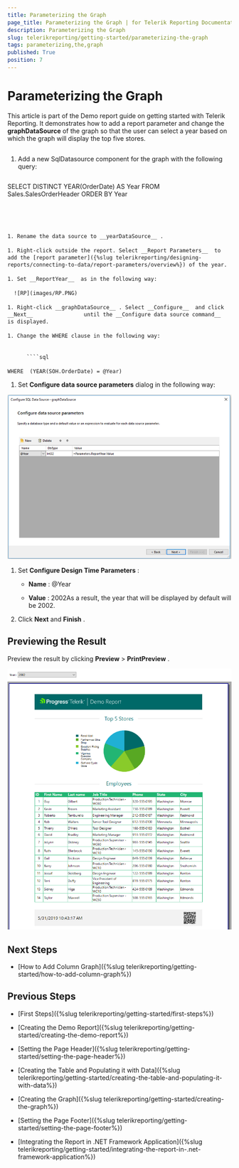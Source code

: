 ```yaml
---
title: Parameterizing the Graph
page_title: Parameterizing the Graph | for Telerik Reporting Documentation
description: Parameterizing the Graph
slug: telerikreporting/getting-started/parameterizing-the-graph
tags: parameterizing,the,graph
published: True
position: 7
---
```


# Parameterizing the Graph



This article is part of the Demo report guide on getting started with Telerik Reporting.         It demonstrates how to add a report parameter and change the __graphDataSource__  of the graph         so that the user can select a year based on which the graph will display the top five stores.       

## 

1. Add a new SqlDatasource component for the graph with the following query:             

	
      ````sql

SELECT DISTINCT YEAR(OrderDate) AS Year
FROM         Sales.SalesOrderHeader
ORDER BY Year
````




1. Rename the data source to __yearDataSource__ .             

1. Right-click outside the report. Select __Report Parameters__  to add the [report parameter]({%slug telerikreporting/designing-reports/connecting-to-data/report-parameters/overview%}) of the year.             

1. Set __ReportYear__  as in the following way:               

  ![RP](images/RP.PNG)

1. Right-click __graphDataSource__ . Select __Configure__  and click __Next__                until the __Configure data source command__  is displayed.             

1. Change the WHERE clause in the following way:             

	
      ````sql

WHERE  (YEAR(SOH.OrderDate) = @Year)
````




1. Set __Configure data source parameters__  dialog in the following way:               

  ![CDP](images/CDP.PNG)

1. Set __Configure Design Time Parameters__ :             

   + __Name__ : @Year

   + __Value__ : 2002As a result, the year that will be displayed by default will be 2002.

1. Click __Next__  and __Finish__ .             

## Previewing the Result

Preview the result by clicking __Preview__  > __PrintPreview__ .           

  ![Report Parameter Preview](images/ReportParameterPreview.PNG)

## Next Steps

* [How to Add Column Graph]({%slug telerikreporting/getting-started/how-to-add-column-graph%})

## Previous Steps

* [First Steps]({%slug telerikreporting/getting-started/first-steps%})

* [Creating the Demo Report]({%slug telerikreporting/getting-started/creating-the-demo-report%})

* [Setting the Page Header]({%slug telerikreporting/getting-started/setting-the-page-header%})

* [Creating the Table and Populating it with Data]({%slug telerikreporting/getting-started/creating-the-table-and-populating-it-with-data%})

* [Creating the Graph]({%slug telerikreporting/getting-started/creating-the-graph%})

* [Setting the Page Footer]({%slug telerikreporting/getting-started/setting-the-page-footer%})

* [Integrating the Report in .NET Framework Application]({%slug telerikreporting/getting-started/integrating-the-report-in-.net-framework-application%})
